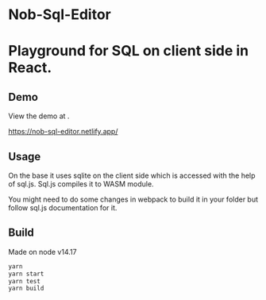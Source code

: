 # Nob-Sql-Editor

# Playground for SQL on client side in React.

<!-- #default-branch-switch -->

## Demo

<!-- #default-branch-switch -->

View the demo at .

https://nob-sql-editor.netlify.app/

## Usage

On the base it uses sqlite on the client side which is accessed with the help of sql.js. Sql.js compiles it to WASM module.

You might need to do some changes in webpack to build it in your folder but follow sql.js documentation for it.

## Build

Made on node v14.17

```sh
yarn
yarn start
yarn test
yarn build
```

